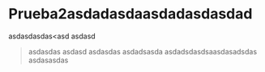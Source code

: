 # Prueba2asdadasdaasdadasdasdad
asdasdasdas<asd
asdasd
>asdasdas
asdasd
asdasdas
asdadsasda
asdadsdasdsaasdasadsdas
asdasasdas